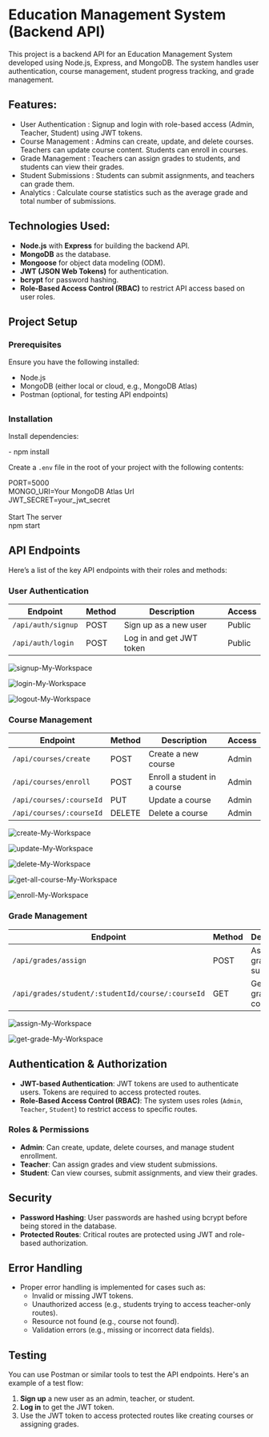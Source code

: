 # Education Management System (Backend API)

This project is a backend API for an Education Management System developed using Node.js, Express, and MongoDB. The system handles user authentication, course management, student progress tracking, and grade management.

## Features:
- User Authentication : Signup and login with role-based access (Admin, Teacher, Student) using JWT tokens.
- Course Management : Admins can create, update, and delete courses. Teachers can update course content. Students can enroll in courses.
- Grade Management : Teachers can assign grades to students, and students can view their grades.
- Student Submissions : Students can submit assignments, and teachers can grade them.
- Analytics : Calculate course statistics such as the average grade and total number of submissions.

## Technologies Used:
<ul><li><strong>Node.js</strong> with <strong>Express</strong> for building the backend API.</li><li><strong>MongoDB</strong> as the database.</li><li><strong>Mongoose</strong> for object data modeling (ODM).</li><li><strong>JWT (JSON Web Tokens)</strong> for authentication.</li><li><strong>bcrypt</strong> for password hashing.</li><li><strong>Role-Based Access Control (RBAC)</strong> to restrict API access based on user roles.</li></ul>

## Project Setup
<h3>Prerequisites</h3>
<p>Ensure you have the following installed:</p>
<ul><li>Node.js</li><li>MongoDB (either local or cloud, e.g., MongoDB Atlas)</li><li>Postman (optional, for testing API endpoints)</li></ul>

## <h3>Installation</h3>
<p>Install dependencies:</p>
- npm install
</br>
<p>Create a <code>.env</code> file in the root of your project with the following contents:</p>
PORT=5000 </br>
MONGO_URI=Your MongoDB Atlas Url </br>
JWT_SECRET=your_jwt_secret
</br></br>
Start The server</br>
npm start

<h2>API Endpoints</h2>
<p>Here’s a list of the key API endpoints with their roles and methods:</p>
<h3>User Authentication</h3>
<table><thead><tr><th>Endpoint</th><th>Method</th><th>Description</th><th>Access</th></tr></thead><tbody><tr><td><code>/api/auth/signup</code></td><td>POST</td><td>Sign up as a new user</td><td>Public</td></tr><tr><td><code>/api/auth/login</code></td><td>POST</td><td>Log in and get JWT token</td><td>Public</td></tr></tbody></table>

![signup-My-Workspace](https://github.com/user-attachments/assets/7a665b00-097a-44b9-9e37-2162a088868a)

![login-My-Workspace](https://github.com/user-attachments/assets/52f9b7b1-00d1-468d-82c7-141e5fc46366)

![logout-My-Workspace](https://github.com/user-attachments/assets/679e98a2-65c4-4c85-aacd-d9c64e40f16d)

<h3>Course Management</h3>
<table><thead><tr><th>Endpoint</th><th>Method</th><th>Description</th><th>Access</th></tr></thead><tbody><tr><td><code>/api/courses/create</code></td><td>POST</td><td>Create a new course</td><td>Admin</td></tr><tr><td><code>/api/courses/enroll</code></td><td>POST</td><td>Enroll a student in a course</td><td>Admin</td></tr><tr><td><code>/api/courses/:courseId</code></td><td>PUT</td><td>Update a course</td><td>Admin</td></tr><tr><td><code>/api/courses/:courseId</code></td><td>DELETE</td><td>Delete a course</td><td>Admin</td></tr></tbody></table>

![create-My-Workspace](https://github.com/user-attachments/assets/5069833b-c0aa-4e08-858a-288cf352a437)

![update-My-Workspace](https://github.com/user-attachments/assets/abdcc169-0062-42d2-be06-23c491a70dd4)

![delete-My-Workspace](https://github.com/user-attachments/assets/625f190d-9ae6-4c58-ba7b-3242d7679688)

![get-all-course-My-Workspace](https://github.com/user-attachments/assets/f68585eb-cb2c-4ed2-9469-868169fddff8)

![enroll-My-Workspace](https://github.com/user-attachments/assets/249c0a87-304b-485c-bdf5-445975a3a5d7)

<h3>Grade Management</h3>
<table><thead><tr><th>Endpoint</th><th>Method</th><th>Description</th><th>Access</th></tr></thead><tbody><tr><td><code>/api/grades/assign</code></td><td>POST</td><td>Assign grade to submission</td><td>Teacher</td></tr><tr><td><code>/api/grades/student/:studentId/course/:courseId</code></td><td>GET</td><td>Get student grades in a course</td><td>Teacher, Student</td></tr></tbody></table>

![assign-My-Workspace](https://github.com/user-attachments/assets/495da60a-e9fa-4aec-ac33-9cce8be98991)

![get-grade-My-Workspace](https://github.com/user-attachments/assets/a8b6b3ec-2b7d-4b26-9b5e-a125a6a25084)



<h2>Authentication &amp; Authorization</h2>
<ul><li><strong>JWT-based Authentication</strong>: JWT tokens are used to authenticate users. Tokens are required to access protected routes.</li><li><strong>Role-Based Access Control (RBAC)</strong>: The system uses roles (<code>Admin</code>, <code>Teacher</code>, <code>Student</code>) to restrict access to specific routes.</li></ul>



<h3>Roles &amp; Permissions</h3>
<ul><li><strong>Admin</strong>: Can create, update, delete courses, and manage student enrollment.</li><li><strong>Teacher</strong>: Can assign grades and view student submissions.</li><li><strong>Student</strong>: Can view courses, submit assignments, and view their grades.</li></ul>


<h2>Security</h2>
<ul><li><strong>Password Hashing</strong>: User passwords are hashed using bcrypt before being stored in the database.</li><li><strong>Protected Routes</strong>: Critical routes are protected using JWT and role-based authorization.</li></ul>

<h2>Error Handling</h2>
<ul><li>Proper error handling is implemented for cases such as:<ul><li>Invalid or missing JWT tokens.</li><li>Unauthorized access (e.g., students trying to access teacher-only routes).</li><li>Resource not found (e.g., course not found).</li><li>Validation errors (e.g., missing or incorrect data fields).</li></ul></li></ul>

<h2>Testing</h2>
<p>You can use Postman or similar tools to test the API endpoints. Here's an example of a test flow:</p>
<ol><li><strong>Sign up</strong> a new user as an admin, teacher, or student.</li><li><strong>Log in</strong> to get the JWT token.</li><li>Use the JWT token to access protected routes like creating courses or assigning grades.</li></ol>

